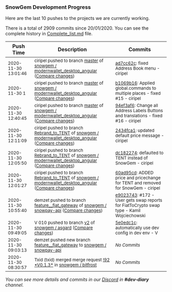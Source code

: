 
### SnowGem Development Progress

Here are the last 10 pushes to the projects we are currently working.

There is a total of 2909 commits since 20/01/2020. You can see the complete history in
 [Complete_list.md](Complete_list.md) file.

| Push Time | Description | Commits |
| --- | --- | --- |
| <sub>2020-11-30 13:01:46</sub> | <sub>ciripel pushed to branch [master](https://gitlab.com/snowgem/modernwallet_desktop_angular/commits/master) of [snowgem / modernwallet\_desktop\_angular](https://gitlab.com/snowgem/modernwallet_desktop_angular) ([Compare changes](https://gitlab.com/snowgem/modernwallet_desktop_angular/compare/b1069b167aa0d460040dfa7a8bc4130c5d42aa39...ad7cc62c906e5805a5fc45a130ed720d4a228af5))</sub> | <sub>[ad7cc62c](https://gitlab.com/snowgem/modernwallet_desktop_angular/-/commit/ad7cc62c906e5805a5fc45a130ed720d4a228af5): fixed Address Book menu - ciripel</sub> |
| <sub>2020-11-30 1</sub> | <sub>ciripel pushed to branch [master](https://gitlab.com/snowgem/modernwallet_desktop_angular/commits/master) of [snowgem / modernwallet\_desktop\_angular](https://gitlab.com/snowgem/modernwallet_desktop_angular) ([Compare changes](https://gitlab.com/snowgem/modernwallet_desktop_angular/compare/94ef3af60f1fd6193213feda1ad1cd354e116ffd...b1069b167aa0d460040dfa7a8bc4130c5d42aa39))</sub> | <sub>[b1069b16](https://gitlab.com/snowgem/modernwallet_desktop_angular/-/commit/b1069b167aa0d460040dfa7a8bc4130c5d42aa39): Applied global.commands to multiple places - fixed #15 - ciripel</sub> |
| <sub>2020-11-30 12:40:45</sub> | <sub>ciripel pushed to branch [master](https://gitlab.com/snowgem/modernwallet_desktop_angular/commits/master) of [snowgem / modernwallet\_desktop\_angular](https://gitlab.com/snowgem/modernwallet_desktop_angular) ([Compare changes](https://gitlab.com/snowgem/modernwallet_desktop_angular/compare/c5c85122d2516bc68f64e97ab81e12c8a128a274...94ef3af60f1fd6193213feda1ad1cd354e116ffd))</sub> | <sub>[94ef3af6](https://gitlab.com/snowgem/modernwallet_desktop_angular/-/commit/94ef3af60f1fd6193213feda1ad1cd354e116ffd): Change all Address Labels Buttons and translations - fixed #16 - ciripel</sub> |
| <sub>2020-11-30 12:11:09</sub> | <sub>ciripel pushed to branch [Rebrand\_to\_TENT](https://gitlab.com/snowgem/modernwallet_desktop_angular/commits/Rebrand_to_TENT) of [snowgem / modernwallet\_desktop\_angular](https://gitlab.com/snowgem/modernwallet_desktop_angular) ([Compare changes](https://gitlab.com/snowgem/modernwallet_desktop_angular/compare/dc182274c6fc284041d8fe535be3c65fb0ca634f...2434fca1e8a296e2c6c2fd35e8fe664d79ef086e))</sub> | <sub>[2434fca1](https://gitlab.com/snowgem/modernwallet_desktop_angular/-/commit/2434fca1e8a296e2c6c2fd35e8fe664d79ef086e): updated default price message - ciripel</sub> |
| <sub>2020-11-30 12:05:50</sub> | <sub>ciripel pushed to branch [Rebrand\_to\_TENT](https://gitlab.com/snowgem/modernwallet_desktop_angular/commits/Rebrand_to_TENT) of [snowgem / modernwallet\_desktop\_angular](https://gitlab.com/snowgem/modernwallet_desktop_angular) ([Compare changes](https://gitlab.com/snowgem/modernwallet_desktop_angular/compare/60ad95cdd9486aef55faf062a78aea93242cb59a...dc182274c6fc284041d8fe535be3c65fb0ca634f))</sub> | <sub>[dc182274](https://gitlab.com/snowgem/modernwallet_desktop_angular/-/commit/dc182274c6fc284041d8fe535be3c65fb0ca634f): defaulted to TENT instead of SnowGem - ciripel</sub> |
| <sub>2020-11-30 12:01:27</sub> | <sub>ciripel pushed to branch [Rebrand\_to\_TENT](https://gitlab.com/snowgem/modernwallet_desktop_angular/commits/Rebrand_to_TENT) of [snowgem / modernwallet\_desktop\_angular](https://gitlab.com/snowgem/modernwallet_desktop_angular) ([Compare changes](https://gitlab.com/snowgem/modernwallet_desktop_angular/compare/a03118c8218f463297510ac5d0773284cd385d78...60ad95cdd9486aef55faf062a78aea93242cb59a))</sub> | <sub>[60ad95cd](https://gitlab.com/snowgem/modernwallet_desktop_angular/-/commit/60ad95cdd9486aef55faf062a78aea93242cb59a): ADDED price and pricechange for TENT and removed for SnowGem - ciripel</sub> |
| <sub>2020-11-30 10:55:40</sub> | <sub>demzet pushed to branch [feature\_\_fiat\_gateway](https://gitlab.com/snowgem/snowpay-api/commits/feature__fiat_gateway) of [snowgem / snowpay\-api](https://gitlab.com/snowgem/snowpay-api) ([Compare changes](https://gitlab.com/snowgem/snowpay-api/compare/e8c903bfe2df368aa9c363d7c52a468b332d40d9...e90237433e5d4193d11889c78ed44bf6b997a734))</sub> | <sub>[e9023743](https://gitlab.com/snowgem/snowpay-api/-/commit/e90237433e5d4193d11889c78ed44bf6b997a734): #172 - User gets swap reports for FiatToCrypto swap type - Kamil Wojciechowski</sub> |
| <sub>2020-11-30 09:49:05</sub> | <sub>V 010 pushed to branch [v2](https://gitlab.com/snowgem/asgard/commits/v2) of [snowgem / asgard](https://gitlab.com/snowgem/asgard) ([Compare changes](https://gitlab.com/snowgem/asgard/compare/b2ee382c1432cb2954dc5fccbe9487678b883640...5e0edc1c2e857cce55e439311adc14bd9a0a4099))</sub> | <sub>[5e0edc1c](https://gitlab.com/snowgem/asgard/-/commit/5e0edc1c2e857cce55e439311adc14bd9a0a4099): automatically use dev config in dev env - V</sub> |
| <sub>2020-11-30 09:03:13</sub> | <sub>demzet pushed new branch [feature\_\_fiat\_gateway](https://gitlab.com/snowgem/snowpay-api/commits/feature__fiat_gateway) to [snowgem / snowpay\-api](https://gitlab.com/snowgem/snowpay-api)</sub> | <sub>_No Commits_</sub> |
| <sub>2020-11-30 08:30:57</sub> | <sub>Txid (txid) merged merge request [\!92 \*V0\.1\.3\*](https://gitlab.com/snowgem/bitfrost/-/merge_requests/92) in [snowgem / bitfrost](https://gitlab.com/snowgem/bitfrost)</sub> | <sub>_No Commits_</sub> |

_You can see more details and commits in our [Discord](https://discord.gg/zumGnbg) in **#dev-diary** channel._
